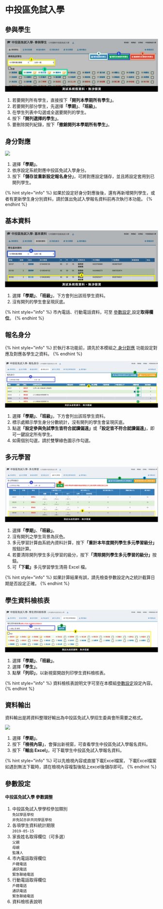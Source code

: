 # 中投區免試入學

## 參與學生

![](../.gitbook/assets/stud-list.png)

1. 若要開列所有學生，直接按&#x4E0B;**「開列本學期所有學生」**。
2. 若要開列部分學生，先選&#x64C7;**「學期」**、**「班級」**。
3. 在學生列表中勾選或全選要開列的學生。
4. 按&#x4E0B;**「開列選擇的學生」**。
5. 要刪除開列紀錄，按&#x4E0B;**「撤銷開列本學期所有學生」**。

## 身分對應

![](<../.gitbook/assets/kind-mirror (1).png>)

1. 選&#x64C7;**「學期」**。
2. 依序設定系統對應中投區免試入學身分。
3. 按&#x4E0B;**「儲存並重新設定報名身分」**，可將對應設定儲存，並且將設定套用到已開列學生。

{% hint style="info" %}
如果於設定好身分對應後後，還有再新增開列學生，或者有更新學生身分別資料，請於匯出免試入學報名資料前再次執行本功能。
{% endhint %}

## 基本資料

![](<../.gitbook/assets/stud-data (1).png>)

1. 選&#x64C7;**「學期」**、**「班級」**，下方會列出該班學生資料。
2. 沒有開列的學生會呈現灰底。

{% hint style="info" %}
市內電話、行動電話資料，可至 [參數設定 ](zhong-tou-mian-ru.md#can-shu-she-ding)設定**取得欄位**。
{% endhint %}

## 報名身分

{% hint style="info" %}
於執行本功能前，請先於本模組之[ 身分對應](zhong-tou-mian-ru.md#shen-fen-dui-ying) 功能設定對應及對應各學生之資料。
{% endhint %}

![](<../.gitbook/assets/stud-kind (3).png>)

1. 選&#x64C7;**「學期」**、**「班級」**，下方會列出該班學生資料。
2. 標示處顯示學生身分分數統計，沒有開列的學生會呈現灰底。
3. 點&#x9078;**「設定參與免試學生皆符合就讀偏遠」**&#x6216;**「設定皆不符合就讀偏遠」**，即可一鍵設定所有學生。
4. 如需個別勾選，請於雙擊綠色圖示作勾選。

## 多元學習

![](<../.gitbook/assets/multi-learn (2).png>)

1. 選&#x64C7;**「學期」**、**「班級」**。
2. 沒有開列之學生背景為灰色。
3. 多元學習計算由系統內資料計算，按&#x4E0B;**「重計本年度開列學生多元學習級分」**&#x6309;鈕計算。
4. 若要清除開列學生多元學習的級分，按&#x4E0B;**「清除開列學生多元學習的級分」**&#x6309;鈕。
5. &#x53EF;**「下載」**&#x591A;元學習學生清冊 Excel 檔。

{% hint style="info" %}
如果計算結果有誤，請先檢查參數設定內之統計截算日期是否設定正確。
{% endhint %}

## 學生資料檢核表

![](<../.gitbook/assets/transcript (1).png>)

1. 選&#x64C7;**「學期」**、**「班級」**。
2. 選&#x64C7;**「學生」**。&#x20;
3. 點&#x64CA;**「列印」**，以新視窗開啟列印學生資料檢核表。

{% hint style="info" %}
資料檢核表說明文字可至在本模組[參數設定](zhong-tou-mian-ru.md#can-shu-she-ding)設定內容。
{% endhint %}

## 資料輸出

資料輸出是將資料整理好輸出為中投區免試入學招生委員會所需要之格式。

![](<../.gitbook/assets/output (1).png>)

1. 選&#x64C7;**「學期」**。
2. 按&#x4E0B;**「檢視內容」**，會彈出新視窗，可查看學生中投區免試入學報名資料。
3. 按&#x4E0B;**「輸出 Excel」**，可下載學生中投區免試入學報名資料。

{% hint style="info" %}
可以先檢視內容或直接下載Excel檔案， 下載Excel檔案如遇到無法下載時，請在檢視內容複製後貼上excel後儲存即可。
{% endhint %}

## 參數設定

#### 中投區免試入學 參數調整

1. 中投區免試入學學校參加類別\
   `免試學區學校`\
   `非免試亦非共同學區學校`
2. 各項學生資料統計期限\
   `2019-05-15`
3. 家長姓名取得欄位（可多選）\
   `父親`\
   `母親`\
   `監護人`
4. 市內電話取得欄位\
   `戶籍電話`\
   `通訊電話`\
   `緊急聯絡電話`
5. 行動電話取得欄位\
   `戶籍電話`\
   `通訊電話`\
   `緊急聯絡電話`
6. 資料檢核表說明
